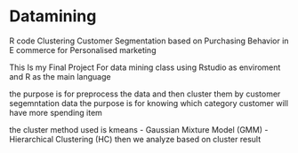 # Datamining
R code Clustering Customer Segmentation based on Purchasing Behavior in E commerce for Personalised marketing 

This Is my Final Project For data mining class using Rstudio as enviroment and R as the main language 

the purpose is for preprocess the data and then cluster them by customer segemntation data the purpose is for knowing which category customer will have more spending item 

the cluster method used is kmeans - Gaussian Mixture Model (GMM) - Hierarchical Clustering (HC) then we analyze based on cluster result 
